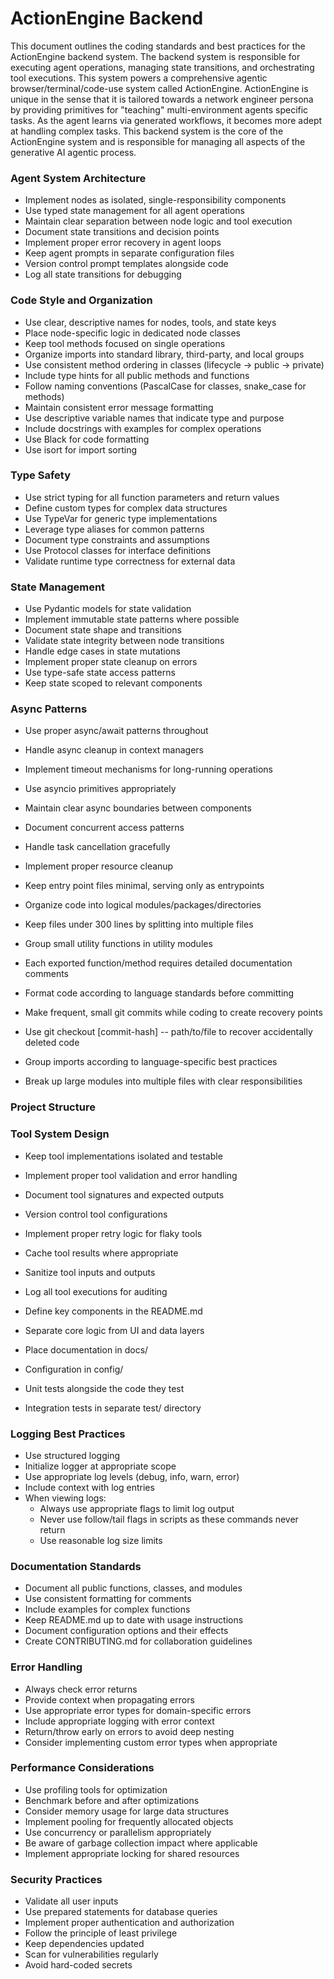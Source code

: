 # ActionEngine Backend

This document outlines the coding standards and best practices for the ActionEngine backend system. The backend system is responsible for executing agent operations, managing state transitions, and orchestrating tool executions.
This system powers a comprehensive agentic browser/terminal/code-use system called ActionEngine. ActionEngine is unique in the sense that it is tailored towards a network engineer persona by providing primitives for "teaching" multi-environment agents specific tasks.
As the agent learns via generated workflows, it becomes more adept at handling complex tasks. This backend system is the core of the ActionEngine system and is responsible for managing all aspects of the generative AI agentic process.

### Agent System Architecture

- Implement nodes as isolated, single-responsibility components
- Use typed state management for all agent operations
- Maintain clear separation between node logic and tool execution
- Document state transitions and decision points
- Implement proper error recovery in agent loops
- Keep agent prompts in separate configuration files
- Version control prompt templates alongside code
- Log all state transitions for debugging

### Code Style and Organization

- Use clear, descriptive names for nodes, tools, and state keys
- Place node-specific logic in dedicated node classes
- Keep tool methods focused on single operations
- Organize imports into standard library, third-party, and local groups
- Use consistent method ordering in classes (lifecycle -> public -> private)
- Include type hints for all public methods and functions
- Follow naming conventions (PascalCase for classes, snake_case for methods)
- Maintain consistent error message formatting
- Use descriptive variable names that indicate type and purpose
- Include docstrings with examples for complex operations
- Use Black for code formatting
- Use isort for import sorting

### Type Safety

- Use strict typing for all function parameters and return values
- Define custom types for complex data structures
- Use TypeVar for generic type implementations
- Leverage type aliases for common patterns
- Document type constraints and assumptions
- Use Protocol classes for interface definitions
- Validate runtime type correctness for external data

### State Management

- Use Pydantic models for state validation
- Implement immutable state patterns where possible
- Document state shape and transitions
- Validate state integrity between node transitions
- Handle edge cases in state mutations
- Implement proper state cleanup on errors
- Use type-safe state access patterns
- Keep state scoped to relevant components

### Async Patterns

- Use proper async/await patterns throughout
- Handle async cleanup in context managers
- Implement timeout mechanisms for long-running operations
- Use asyncio primitives appropriately
- Maintain clear async boundaries between components
- Document concurrent access patterns
- Handle task cancellation gracefully
- Implement proper resource cleanup

- Keep entry point files minimal, serving only as entrypoints
- Organize code into logical modules/packages/directories
- Keep files under 300 lines by splitting into multiple files
- Group small utility functions in utility modules
- Each exported function/method requires detailed documentation comments
- Format code according to language standards before committing
- Make frequent, small git commits while coding to create recovery points
- Use git checkout [commit-hash] -- path/to/file to recover accidentally deleted code
- Group imports according to language-specific best practices
- Break up large modules into multiple files with clear responsibilities

### Project Structure

### Tool System Design

- Keep tool implementations isolated and testable
- Implement proper tool validation and error handling
- Document tool signatures and expected outputs
- Version control tool configurations
- Implement proper retry logic for flaky tools
- Cache tool results where appropriate
- Sanitize tool inputs and outputs
- Log all tool executions for auditing

- Define key components in the README.md
- Separate core logic from UI and data layers
- Place documentation in docs/
- Configuration in config/
- Unit tests alongside the code they test
- Integration tests in separate test/ directory

### Logging Best Practices

- Use structured logging
- Initialize logger at appropriate scope
- Use appropriate log levels (debug, info, warn, error)
- Include context with log entries
- When viewing logs:
  - Always use appropriate flags to limit log output
  - Never use follow/tail flags in scripts as these commands never return
  - Use reasonable log size limits

### Documentation Standards

- Document all public functions, classes, and modules
- Use consistent formatting for comments
- Include examples for complex functions
- Keep README.md up to date with usage instructions
- Document configuration options and their effects
- Create CONTRIBUTING.md for collaboration guidelines

### Error Handling

- Always check error returns
- Provide context when propagating errors
- Use appropriate error types for domain-specific errors
- Include appropriate logging with error context
- Return/throw early on errors to avoid deep nesting
- Consider implementing custom error types when appropriate

### Performance Considerations

- Use profiling tools for optimization
- Benchmark before and after optimizations
- Consider memory usage for large data structures
- Implement pooling for frequently allocated objects
- Use concurrency or parallelism appropriately
- Be aware of garbage collection impact where applicable
- Implement appropriate locking for shared resources

### Security Practices

- Validate all user inputs
- Use prepared statements for database queries
- Implement proper authentication and authorization
- Follow the principle of least privilege
- Keep dependencies updated
- Scan for vulnerabilities regularly
- Avoid hard-coded secrets
